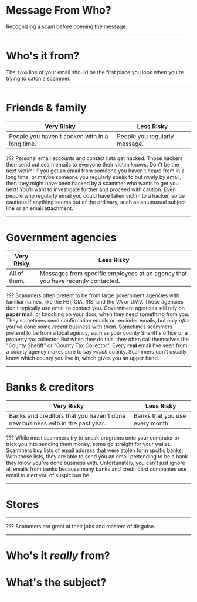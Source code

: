 

# Message From Who?
Recognizing a scam before opening the message.

---
# Who's it from?
The `from` line of your email should be the first place you look when you're trying to catch a scammer.

---
# Friends & family
Very Risky | Less Risky
-----------|-----------
People you haven't spoken with in a long time. | People you regularly message.

???
Personal email accounts and contact lists get hacked. Those hackers then send out scam emails to everyone their victim knows.
Don't be the next victim!
If you get an email from someone you haven't heard from in a long time, or maybe someone you regularly speak to but *rarely* by email, then they might have been hacked by a scammer who wants to get you next! You'll want to investigate further and proceed with caution.
Even people who regularly email you could have fallen victim to a hacker, so be cautious if anything seems out of the ordinary, such as an unusual subject line or an email attachment.

---
# Government agencies
Very Risky | Less Risky
-----------|-----------
All of them. | Messages from specific employees at an agency that you have recently contacted.

???
Scammers often pretent to be from large government agencies with familiar names, like the FBI, CIA, IRS, and the VA or DMV. These agencies don't typically use email to contact you. Government agencies still rely on **paper mail**, or knocking on your door, when they need something from you. They sometimes send confirmation emails or reminder emails, but only *after* you've done some *recent* business with them.
Sometimes scammers pretend to be from a local agency, such as your county Sheriff's office or a property tax collector. But when they do this, they often call themselves the "County Sheriff" or "County Tax Collector". Every **real** email I've seen from a county agency makes sure to say *which* county. Scammers don't usually know which county you live in, which gives you an upper hand.

---
# Banks & creditors
Very Risky | Less Risky
-----------|-----------
Banks and creditors that you haven't done new business with in the past year. | Banks that you use every month.

???
While most scammers try to sneak programs onto your computer or trick you into sending them money, some go straight for your wallet. Scammers buy lists of email address that were stolen form spcific banks. With those lists, they are able to send you an email pretending to be a bank they know you've done business with.
Unfortunately, you can't just ignore all emails from banks because many banks and credit card companies use email to alert you of suspicious be

---
# Stores

---

???
Scammers are great at their jobs and masters of disguise.

---
# Who's it *really* from?
# What's the subject?

---
<!--stackedit_data:
eyJoaXN0b3J5IjpbLTE4ODk0MzkxMTYsLTExNTk4NDQwODUsLT
IzMDI0MTU4OSwtNjc4MTI4NDQ2LC05NTk1MzkwNDQsLTIxMDkz
MDY2NTEsNzU2OTIxNTc5LDc5NzAwMjc4OSw4Mjk2NjA1LC01Nj
kxNjc5MzBdfQ==
-->